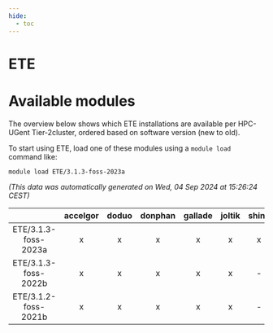 ```yaml
---
hide:
  - toc
---
```


ETE
===

# Available modules


The overview below shows which ETE installations are available per HPC-UGent Tier-2cluster, ordered based on software version (new to old).

To start using ETE, load one of these modules using a `module load` command like:

```shell
module load ETE/3.1.3-foss-2023a
```

*(This data was automatically generated on Wed, 04 Sep 2024 at 15:26:24 CEST)*  

| |accelgor|doduo|donphan|gallade|joltik|shinx|skitty|
| :---: | :---: | :---: | :---: | :---: | :---: | :---: | :---: |
|ETE/3.1.3-foss-2023a|x|x|x|x|x|x|x|
|ETE/3.1.3-foss-2022b|x|x|x|x|x|-|x|
|ETE/3.1.2-foss-2021b|x|x|x|x|x|-|x|
